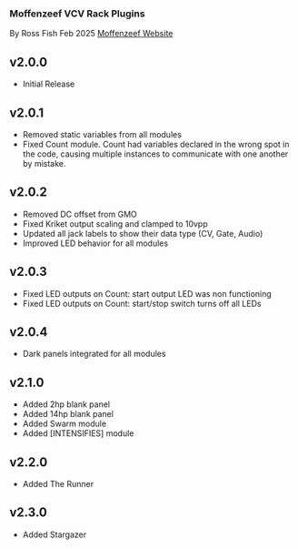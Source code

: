 ### Moffenzeef VCV Rack Plugins
By Ross Fish Feb 2025 
[Moffenzeef Website](https://moffenzeefmodular.com)

## v2.0.0
- Initial Release 

## v2.0.1
- Removed static variables from all modules
- Fixed Count module. Count had variables declared in the wrong spot in the code, causing multiple instances to communicate with one another by mistake.

## v2.0.2 
- Removed DC offset from GMO
- Fixed Kriket output scaling and clamped to 10vpp
- Updated all jack labels to show their data type (CV, Gate, Audio)
- Improved LED behavior for all modules

## v2.0.3 
- Fixed LED outputs on Count: start output LED was non functioning
- Fixed LED outputs on Count: start/stop switch turns off all LEDs

## v2.0.4
- Dark panels integrated for all modules

## v2.1.0 
- Added 2hp blank panel
- Added 14hp blank panel
- Added Swarm module 
- Added [INTENSIFIES] module

## v2.2.0 
- Added The Runner

## v2.3.0 
- Added Stargazer
